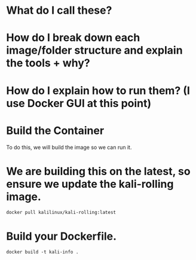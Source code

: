 # What do I call these?
# How do I break down each image/folder structure and explain the tools + why?
# How do I explain how to run them? (I use Docker GUI at this point)

# Build the Container
To do this, we will build the image so we can run it.

# We are building this on the latest, so ensure we update the kali-rolling image.
`docker pull kalilinux/kali-rolling:latest` 
# Build your Dockerfile.
`docker build -t kali-info .`